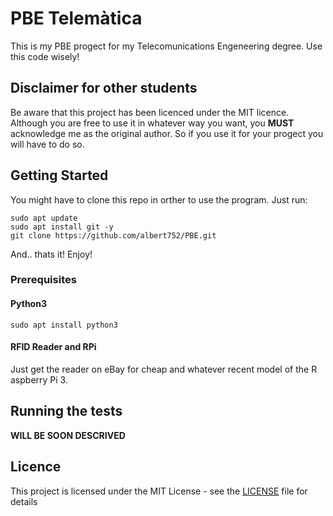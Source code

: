# PBE Telemàtica

This is my PBE progect for my Telecomunications Engeneering degree. Use this code wisely!

## Disclaimer for other students
Be aware that this project has been licenced under the MIT licence. Although you are free to use it in whatever way you want, you __MUST__ acknowledge me as the original author. So if you use it for your progect you will have to do so.

## Getting Started

You might have to clone this repo in orther to use the program. Just run:

```
sudo apt update
sudo apt install git -y
git clone https://github.com/albert752/PBE.git
```
And.. thats it! Enjoy!

### Prerequisites
#### Python3
```
sudo apt install python3
```
#### RFID Reader and RPi
Just get the reader on eBay for cheap and whatever recent model of the R
aspberry Pi 3.


## Running the tests

__WILL BE SOON DESCRIVED__

## Licence
This project is licensed under the MIT License - see the [LICENSE](LICENSE) file for details

